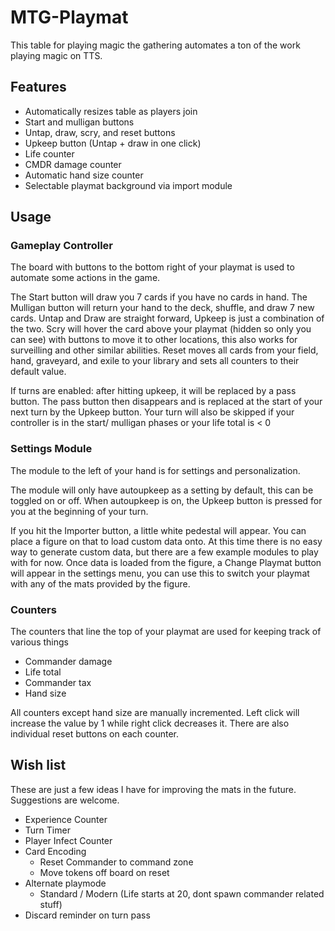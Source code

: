 # MTG-Playmat

This table for playing magic the gathering automates a ton of the work playing magic on TTS. 

## Features

- Automatically resizes table as players join
- Start and mulligan buttons
- Untap, draw, scry, and reset buttons
- Upkeep button (Untap + draw in one click)
- Life counter
- CMDR damage counter
- Automatic hand size counter
- Selectable playmat background via import module

## Usage

### Gameplay Controller
The board with buttons to the bottom right of your playmat is used to automate some actions in the game.

The Start button will draw you 7 cards if you have no cards in hand.
The Mulligan button will return your hand to the deck, shuffle, and draw 7 new cards.
Untap and Draw are straight forward, Upkeep is just a combination of the two.
Scry will hover the card above your playmat (hidden so only you can see) with buttons to move it to other locations, this also works for surveilling and other similar abilities.
Reset moves all cards from your field, hand, graveyard, and exile to your library and sets all counters to their default value.

If turns are enabled: after hitting upkeep, it will be replaced by a pass button. The pass button then disappears and is replaced at the start of your next turn by the Upkeep button. Your turn will also be skipped if your controller is in the start/ mulligan phases or your life total is < 0

### Settings Module

The module to the left of your hand is for settings and personalization.

The module will only have autoupkeep as a setting by default, this can be toggled on or off. When autoupkeep is on, the Upkeep button is pressed for you at the beginning of your turn.

If you hit the Importer button, a little white pedestal will appear. You can place a figure on that to load custom data onto. At this time there is no easy way to generate custom data, but there are a few example modules to play with for now. Once data is loaded from the figure, a Change Playmat button will appear in the settings menu, you can use this to switch your playmat with any of the mats provided by the figure.

### Counters

The counters that line the top of your playmat are used for keeping track of various things
- Commander damage
- Life total
- Commander tax
- Hand size

All counters except hand size are manually incremented. Left click will increase the value by 1 while right click decreases it. There are also individual reset buttons on each counter.

## Wish list
These are just a few ideas I have for improving the mats in the future. Suggestions are welcome.

- Experience Counter
- Turn Timer
- Player Infect Counter
- Card Encoding
  - Reset Commander to command zone
  - Move tokens off board on reset
- Alternate playmode
  - Standard / Modern (Life starts at 20, dont spawn commander related stuff)
- Discard reminder on turn pass

